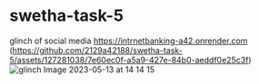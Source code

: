 # swetha-task-5
glinch of social media https://intrnetbanking-a42.onrender.com
(https://github.com/2129a42188/swetha-task-5/assets/127281038/7e60ec0f-a5a9-427e-84b0-aeddf0e25c3f)
![glinch Image 2023-05-13 at 14 14 15](https://github.com/2129a42188/swetha-task-5/assets/127281038/f0b38bd1-8004-48c5-9636-2211a2b06de5)
